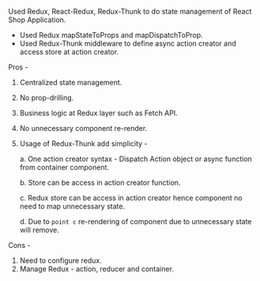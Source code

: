 Used Redux, React-Redux, Redux-Thunk to do state management of React Shop Application.

- Used Redux mapStateToProps and mapDispatchToProp.
- Used Redux-Thunk middleware to define async action creator and access store at action creator.

Pros - 
1. Centralized state management.
2. No prop-drilling.
3. Business logic at Redux layer such as Fetch API. 
4. No unnecessary component re-render.
5. Usage of Redux-Thunk add simplicity - 
    
    a. One action creator syntax - Dispatch Action object or async function from container component.
    
    b. Store can be access in action creator function.
    
    c. Redux store can be access in action creator hence component no need to map unnecessary state.
    
    d. Due to `point c` re-rendering of component due to unnecessary state will remove.
         
Cons - 
1. Need to configure redux.
2. Manage Redux - action, reducer and container.
